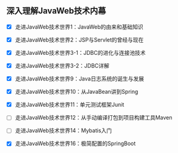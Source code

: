 ## 深入理解JavaWeb技术内幕

- [x] 走进JavaWeb技术世界1：JavaWeb的由来和基础知识
- [x] 走进JavaWeb技术世界2：JSP与Servlet的曾经与现在
- [x] 走进JavaWeb技术世界3-1：JDBC的进化与连接池技术
- [x] 走进JavaWeb技术世界3-2：JDBC详解
- [x] 走进JavaWeb技术世界9：Java日志系统的诞生与发展
- [x] 走进JavaWeb技术世界10：从JavaBean讲到Spring
- [x] 走进JavaWeb技术世界11：单元测试框架Junit
- [ ] 走进JavaWeb技术世界12：从手动编译打包到项目构建工具Maven
- [ ] 走进JavaWeb技术世界14：Mybatis入门
- [x] 走进JavaWeb技术世界16：极简配置的SpringBoot



